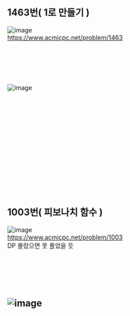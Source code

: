 ## 1463번( 1로 만들기 )    

![image](https://user-images.githubusercontent.com/35206992/104452787-d3d93a80-55e6-11eb-98d8-c28de441fbe3.png)  
 https://www.acmicpc.net/problem/1463  
 
<br><br>
---
![image](https://user-images.githubusercontent.com/35206992/104452623-9bd1f780-55e6-11eb-8963-a90d9c7f19a2.png)  


<br><br>
<br><br>
<br><br>
<br><br>
---
## 1003번( 피보나치 함수 )  

![image](https://user-images.githubusercontent.com/35206992/104453143-52ce7300-55e7-11eb-8f0d-fd58dd75d003.png)  
https://www.acmicpc.net/problem/1003  
DP 몰랐으면 못 풀었을 듯  

<br><br>
---
![image](https://user-images.githubusercontent.com/35206992/104453267-7ee9f400-55e7-11eb-9134-729f04c52ad7.png)  
---
